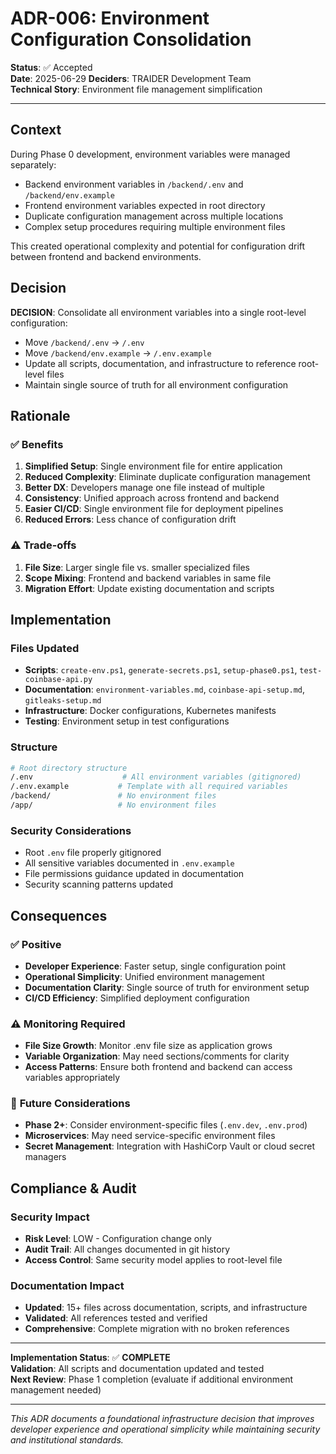 # ADR-006: Environment Configuration Consolidation

**Status**: ✅ Accepted  
**Date**: 2025-06-29 
**Deciders**: TRAIDER Development Team  
**Technical Story**: Environment file management simplification  

---

## Context

During Phase 0 development, environment variables were managed separately:
- Backend environment variables in `/backend/.env` and `/backend/env.example`
- Frontend environment variables expected in root directory
- Duplicate configuration management across multiple locations
- Complex setup procedures requiring multiple environment files

This created operational complexity and potential for configuration drift between frontend and backend environments.

## Decision

**DECISION**: Consolidate all environment variables into a single root-level configuration:
- Move `/backend/.env` → `/.env`
- Move `/backend/env.example` → `/.env.example`
- Update all scripts, documentation, and infrastructure to reference root-level files
- Maintain single source of truth for all environment configuration

## Rationale

### ✅ **Benefits**
1. **Simplified Setup**: Single environment file for entire application
2. **Reduced Complexity**: Eliminate duplicate configuration management
3. **Better DX**: Developers manage one file instead of multiple
4. **Consistency**: Unified approach across frontend and backend
5. **Easier CI/CD**: Single environment file for deployment pipelines
6. **Reduced Errors**: Less chance of configuration drift

### ⚠️ **Trade-offs**
1. **File Size**: Larger single file vs. smaller specialized files
2. **Scope Mixing**: Frontend and backend variables in same file
3. **Migration Effort**: Update existing documentation and scripts

## Implementation

### Files Updated
- **Scripts**: `create-env.ps1`, `generate-secrets.ps1`, `setup-phase0.ps1`, `test-coinbase-api.py`
- **Documentation**: `environment-variables.md`, `coinbase-api-setup.md`, `gitleaks-setup.md`
- **Infrastructure**: Docker configurations, Kubernetes manifests
- **Testing**: Environment setup in test configurations

### Structure
```bash
# Root directory structure
/.env                    # All environment variables (gitignored)
/.env.example           # Template with all required variables
/backend/               # No environment files
/app/                   # No environment files
```

### Security Considerations
- Root `.env` file properly gitignored
- All sensitive variables documented in `.env.example`
- File permissions guidance updated in documentation
- Security scanning patterns updated

## Consequences

### ✅ **Positive**
- **Developer Experience**: Faster setup, single configuration point
- **Operational Simplicity**: Unified environment management
- **Documentation Clarity**: Single source of truth for environment setup
- **CI/CD Efficiency**: Simplified deployment configuration

### ⚠️ **Monitoring Required**
- **File Size Growth**: Monitor .env file size as application grows
- **Variable Organization**: May need sections/comments for clarity
- **Access Patterns**: Ensure both frontend and backend can access variables appropriately

### 🔄 **Future Considerations**
- **Phase 2+**: Consider environment-specific files (`.env.dev`, `.env.prod`)
- **Microservices**: May need service-specific environment files
- **Secret Management**: Integration with HashiCorp Vault or cloud secret managers

## Compliance & Audit

### Security Impact
- **Risk Level**: LOW - Configuration change only
- **Audit Trail**: All changes documented in git history
- **Access Control**: Same security model applies to root-level file

### Documentation Impact
- **Updated**: 15+ files across documentation, scripts, and infrastructure
- **Validated**: All references tested and verified
- **Comprehensive**: Complete migration with no broken references

---

**Implementation Status**: ✅ **COMPLETE**  
**Validation**: All scripts and documentation updated and tested  
**Next Review**: Phase 1 completion (evaluate if additional environment management needed)

---

*This ADR documents a foundational infrastructure decision that improves developer experience and operational simplicity while maintaining security and institutional standards.* 